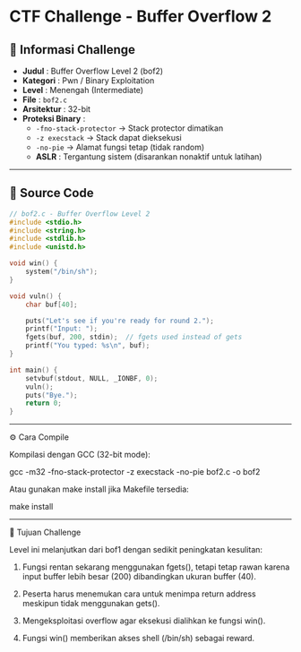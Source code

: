 # CTF Challenge - Buffer Overflow 2

## 📌 Informasi Challenge
- **Judul** : Buffer Overflow Level 2 (bof2)
- **Kategori** : Pwn / Binary Exploitation
- **Level** : Menengah (Intermediate)
- **File** : `bof2.c`
- **Arsitektur** : 32-bit
- **Proteksi Binary** :
  - `-fno-stack-protector` → Stack protector dimatikan
  - `-z execstack` → Stack dapat dieksekusi
  - `-no-pie` → Alamat fungsi tetap (tidak random)
  - **ASLR** : Tergantung sistem (disarankan nonaktif untuk latihan)

---

## 📂 Source Code
```c
// bof2.c - Buffer Overflow Level 2
#include <stdio.h>
#include <string.h>
#include <stdlib.h>
#include <unistd.h>

void win() {
    system("/bin/sh");
}

void vuln() {
    char buf[40];

    puts("Let's see if you're ready for round 2.");
    printf("Input: ");
    fgets(buf, 200, stdin);  // fgets used instead of gets
    printf("You typed: %s\n", buf);
}

int main() {
    setvbuf(stdout, NULL, _IONBF, 0);
    vuln();
    puts("Bye.");
    return 0;
}

```
---

⚙️ Cara Compile

Kompilasi dengan GCC (32-bit mode):

gcc -m32 -fno-stack-protector -z execstack -no-pie bof2.c -o bof2

Atau gunakan make install jika Makefile tersedia:

make install


---

🎯 Tujuan Challenge

Level ini melanjutkan dari bof1 dengan sedikit peningkatan kesulitan:

1. Fungsi rentan sekarang menggunakan fgets(), tetapi tetap rawan karena input buffer lebih besar (200) dibandingkan ukuran buffer (40).


2. Peserta harus menemukan cara untuk menimpa return address meskipun tidak menggunakan gets().


3. Mengeksploitasi overflow agar eksekusi dialihkan ke fungsi win().


4. Fungsi win() memberikan akses shell (/bin/sh) sebagai reward.


